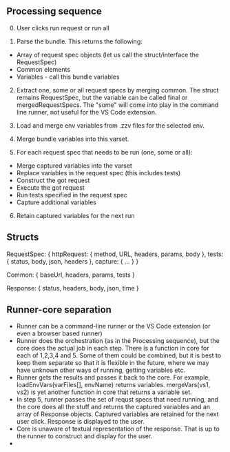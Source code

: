 Processing sequence
-------------------
0. User clicks run request or run all

1. Parse the bundle. This returns the following:
  - Array of request spec objects (let us call the struct/interface the RequestSpec)
  - Common elements
  - Variables - call this bundle variables

2. Extract one, some or all request specs by merging common. The struct remains RequestSpec, but the variable can be called final or mergedRequestSpecs. The "some" will come into play in the command line runner, not useful for the VS Code extension.

3. Load and merge env variables from .zzv files for the selected env.

4. Merge bundle variables into this varset.

5. For each request spec that needs to be run (one, some or all):
  - Merge captured variables into the varset
  - Replace variables in the request spec (this includes tests)
  - Construct the got request
  - Execute the got request
  - Run tests specified in the request spec
  - Capture additional variables

6. Retain captured variables for the next run

Structs
-------
RequestSpec: {
    httpRequest: {
        method, URL, headers, params, body
    },
    tests: {
        status, body, json, headers
    },
    capture: {
        ...
    }
}

Common: {
    baseUrl, headers, params, tests
}

Response: {
    status, headers, body, json, time
}

Runner-core separation
----------------------
* Runner can be a command-line runner or the VS Code extension (or even a browser based runner)
* Runner does the orchestration (as in the Processing sequence), but the core does the actual job in each step. There is a function in core for each of 1,2,3,4 and 5. Some of them could be combined, but it is best to keep them separate so that it is flexible in the future, where we may have unknown other ways of running, getting variables etc.
* Runner gets the results and passes it back to the core. For example, loadEnvVars(varFiles[], envName) returns variables. mergeVars(vs1, vs2) is yet another function in core that returns a variable set.
* In step 5, runner passes the set of requst specs that need running, and the core does all the stuff and returns the captured variables and an array of Response objects. Captured variables are retained for the next user click. Response is displayed to the user.
* Core is unaware of textual representation of the response. That is up to the runner to construct and display for the user.
* 